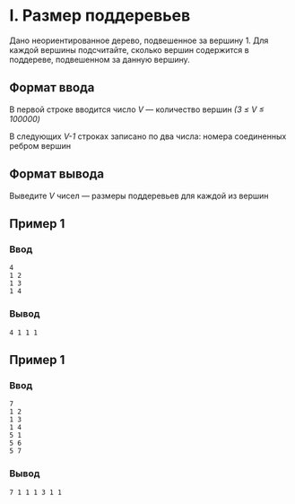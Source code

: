 # I. Размер поддеревьев

Дано неориентированное дерево, подвешенное за вершину 1. Для каждой вершины подсчитайте, сколько вершин содержится в
поддереве, подвешенном за данную вершину.

## Формат ввода

В первой строке вводится число _V_ — количество вершин _(3 ≤ V ≤ 100000)_

В следующих _V-1_ строках записано по два числа: номера соединенных ребром вершин

## Формат вывода

Выведите _V_ чисел — размеры поддеревьев для каждой из вершин

## Пример 1

### Ввод

    4
    1 2
    1 3
    1 4

### Вывод

    4 1 1 1 

## Пример 1

### Ввод

    7
    1 2
    1 3
    1 4
    5 1
    5 6
    5 7

### Вывод

    7 1 1 1 3 1 1 


